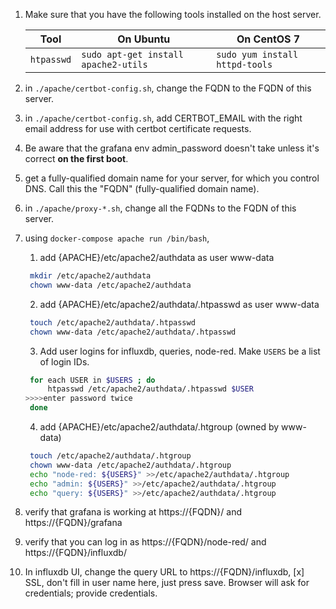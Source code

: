 1. Make sure that you have the following tools installed on the host server.

   Tool|On Ubuntu|On CentOS 7
   ----|---------|-----------
   `htpasswd`|`sudo apt-get install apache2-utils`|`sudo yum install httpd-tools`

1. in `./apache/certbot-config.sh`, change the FQDN to the FQDN of this server.

2. in `./apache/certbot-config.sh`, add CERTBOT\_EMAIL with the right email address for use with certbot certificate requests.

3. Be aware that the grafana env admin\_password doesn't take unless it's correct **on the
first boot**.

4. get a fully-qualified domain name for your server, for which you control DNS. Call this the "FQDN" (fully-qualified domain name).

5. in `./apache/proxy-*.sh`, change all the FQDNs to the FQDN of this server.

6. using `docker-compose apache run /bin/bash`, 

   1. add {APACHE}/etc/apache2/authdata as user www-data
   ```sh
	mkdir /etc/apache2/authdata
	chown www-data /etc/apache2/authdata
   ```
   2. add {APACHE}/etc/apache2/authdata/.htpasswd as user www-data
   ```sh
	touch /etc/apache2/authdata/.htpasswd
	chown www-data /etc/apache2/authdata/.htpasswd
   ```
   3. Add user logins for influxdb, queries, node-red. Make `USERS` be a list of login IDs.
   ```sh
	for each USER in $USERS ; do 
		htpasswd /etc/apache2/authdata/.htpasswd $USER
   >>>>enter password twice
	done
   ```
   4. add {APACHE}/etc/apache2/authdata/.htgroup (owned by www-data)
   ```sh
	touch /etc/apache2/authdata/.htgroup
	chown www-data /etc/apache2/authdata/.htgroup
	echo "node-red: ${USERS}" >>/etc/apache2/authdata/.htgroup
	echo "admin: ${USERS}" >>/etc/apache2/authdata/.htgroup
	echo "query: ${USERS}" >>/etc/apache2/authdata/.htgroup
   ```

7. verify that grafana is working at https://{FQDN}/ and https://{FQDN}/grafana

8. verify that you can log in as https://{FQDN}/node-red/ and
https://{FQDN}/influxdb/

9. In influxdb UI, change the query URL to https://{FQDN}/influxdb, [x] SSL,
don't fill in user name here, just press save. Browser will ask for credentials; provide credentials.


